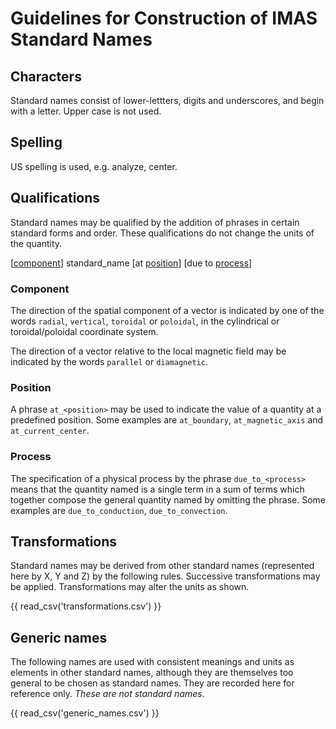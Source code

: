 # Guidelines for Construction of IMAS Standard Names

## Characters

Standard names consist of lower-lettters, digits and underscores, and begin with
a letter. Upper case is not used.

## Spelling

US spelling is used, e.g. analyze, center.

## Qualifications

Standard names may be qualified by the addition of phrases in certain standard
forms and order. These qualifications do not change the units of the quantity. 

[[component](#component)] standard_name [at [position](#position)] [due to
[process](#process)]

### Component

The direction of the spatial component of a vector is indicated by one of the
words `radial`, `vertical`, `toroidal` or `poloidal`, in the cylindrical or
toroidal/poloidal coordinate system.

The direction of a vector relative to the local magnetic field may be indicated
by the words `parallel` or `diamagnetic`.

### Position

A phrase `at_<position>` may be used to indicate the value of a quantity at a
predefined position. Some examples are `at_boundary`, `at_magnetic_axis` and
`at_current_center`.

### Process

The specification of a physical process by the phrase `due_to_<process>` means
that the quantity named is a single term in a sum of terms which together
compose the general quantity named by omitting the phrase. Some examples are
`due_to_conduction`, `due_to_convection`.

## Transformations


Standard names may be derived from other standard names (represented here by X,
Y and Z) by the following rules. Successive transformations may be applied.
Transformations may alter the units as shown.

{{ read_csv('transformations.csv') }}

## Generic names

The following names are used with consistent meanings and units as elements in
other standard names, although they are themselves too general to be chosen as
standard names. They are recorded here for reference only. *These are not
standard names*.

{{ read_csv('generic_names.csv') }}

[^1]:
    Temperature of plasma species (e.g. `electron_temperature`) is expressed in
    `eV`, other temperatures (e.g. `wall_temparature`) are given in `K`.
